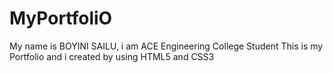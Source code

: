 
# MyPortfoliO
My name is BOYINI SAILU, i am ACE Engineering College Student 
This is my Portfolio and i created by using HTML5 and CSS3
